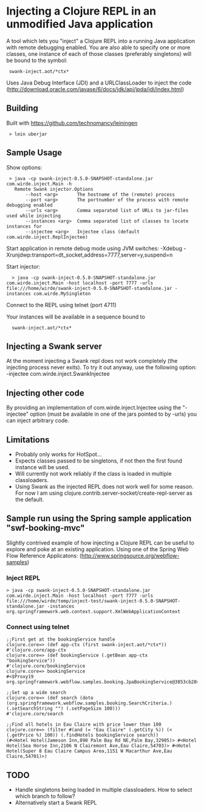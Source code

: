 # Injecting a Clojure REPL in an unmodified Java application 

A tool which lets you "inject" a Clojure REPL into a running Java application with remote debugging enabled. You are also able to specify one or more classes, one instance of each of those classes (preferably singletons) will be bound to the symbol:

     swank-inject.aot/*ctx*

Uses Java Debug Interface (JDI) and a URLClassLoader to inject the code (http://download.oracle.com/javase/6/docs/jdk/api/jpda/jdi/index.html)

## Building

Built with https://github.com/technomancy/leiningen

     > lein uberjar

## Sample Usage

Show options:

     > java -cp swank-inject-0.5.0-SNAPSHOT-standalone.jar com.wirde.inject.Main -h
       Remote Swank injector.Options
           --host <arg>       The hostname of the (remote) process                           
           --port <arg>       The portnumber of the process with remote debugging enabled    
           --urls <arg>       Comma separated list of URLs to jar-files used while injecting 
           --instances <arg>  Comma separated list of classes to locate instances for        
           --injectee <arg>   Injectee class (default com.wirde.inject.ReplInjectee)

Start application in remote debug mode using JVM switches:
-Xdebug -Xrunjdwp:transport=dt_socket,address=7777,server=y,suspend=n 

Start injector:

      > java -cp swank-inject-0.5.0-SNAPSHOT-standalone.jar com.wirde.inject.Main -host localhost -port 7777 -urls file:///home/wirde/swank-inject-0.5.0-SNAPSHOT-standalone.jar -instances com.wirde.MySingleton

Connect to the REPL using telnet (port 4711)

Your instances will be available in a sequence bound to 

      swank-inject.aot/*ctx*

## Injecting a Swank server

At the moment injecting a Swank repl does not work completely (the injecting process never exits). To try it out anyway, use the following option:
-injectee com.wirde.inject.SwankInjectee

## Injecting other code

By providing an implementation of com.wirde.inject.Injectee using the "-injectee" option (must be available in one of the jars pointed to by -urls) you can inject arbitrary code.

## Limitations

* Probably only works for HotSpot...
* Expects classes passed to be singletons, if not then the first found instance will be used.
* Will currently not work reliably if the class is loaded in multiple classloaders.
* Using Swank as the injected REPL does not work well for some reason. For now I am using clojure.contrib.server-socket/create-repl-server as the default.

## Sample run using the Spring sample application "swf-booking-mvc" 

Slightly contrived example of how injecting a Clojure REPL can be useful to explore and poke at an existing application. Using one of the Spring Web Flow Reference Applicatons: (http://www.springsource.org/webflow-samples)

### Inject REPL

    > java -cp swank-inject-0.5.0-SNAPSHOT-standalone.jar com.wirde.inject.Main -host localhost -port 7777 -urls file:///home/wirde/temp/inject-test/swank-inject-0.5.0-SNAPSHOT-standalone.jar -instances org.springframework.web.context.support.XmlWebApplicationContext

### Connect using telnet

    ;;First get at the bookingService handle
    clojure.core=> (def app-ctx (first swank-inject.aot/*ctx*))
    #'clojure.core/app-ctx
    clojure.core=> (def bookingService (.getBean app-ctx "bookingService"))
    #'clojure.core/bookingService
    clojure.core=> bookingService
    #<$Proxy19 org.springframework.webflow.samples.booking.JpaBookingService@3853cb28>

    ;;Set up a wide search
    clojure.core=> (def search (doto (org.springframework.webflow.samples.booking.SearchCriteria.) (.setSearchString "") (.setPageSize 100)))
    #'clojure.core/search

    ;;Find all hotels in Eau Claire with price lower than 100
    clojure.core=> (filter #(and (= "Eau Claire" (.getCity %)) (< (.getPrice %) 100)) (.findHotels bookingService search))
    (#<Hotel Hotel(Jameson Inn,890 Palm Bay Rd NE,Palm Bay,32905)> #<Hotel Hotel(Sea Horse Inn,2106 N Clairemont Ave,Eau Claire,54703)> #<Hotel Hotel(Super 8 Eau Claire Campus Area,1151 W Macarthur Ave,Eau Claire,54701)>)

## TODO

* Handle singletons being loaded in multiple classloaders. How to select which branch to follow?
* Alternatively start a Swank REPL
